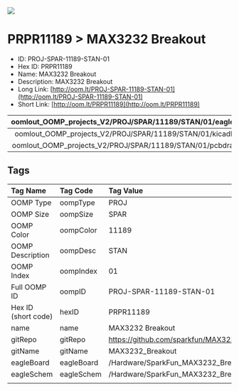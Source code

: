 


  
![][im]
# PRPR11189 > MAX3232 Breakout

- ID: PROJ-SPAR-11189-STAN-01
- Hex ID: PRPR11189
- Name: MAX3232 Breakout
- Description: MAX3232 Breakout
- Long Link: [http://oom.lt/PROJ-SPAR-11189-STAN-01](http://oom.lt/PROJ-SPAR-11189-STAN-01)
- Short Link: [http://oom.lt/PRPR11189](http://oom.lt/PRPR11189)
  

|oomlout_OOMP_projects_V2/PROJ/SPAR/11189/STAN/01/eagleImage.png|oomlout_OOMP_projects_V2/PROJ/SPAR/11189/STAN/01/eagleSchemImage.png|oomlout_OOMP_projects_V2/PROJ/SPAR/11189/STAN/01/kicadPcb3dFront.png|oomlout_OOMP_projects_V2/PROJ/SPAR/11189/STAN/01/kicadPcb3dBack.png|
| :---: | :---: | :---: | :---: |
|oomlout_OOMP_projects_V2/PROJ/SPAR/11189/STAN/01/kicadPcb3d.png|oomlout_OOMP_projects_V2/PROJ/SPAR/11189/STAN/01/bomBack.png|oomlout_OOMP_projects_V2/PROJ/SPAR/11189/STAN/01/bomFront.png|oomlout_OOMP_projects_V2/PROJ/SPAR/11189/STAN/01/pcbdraw.svg|
|oomlout_OOMP_projects_V2/PROJ/SPAR/11189/STAN/01/pcbdrawBack.svg||||

## Tags
  

|Tag Name|Tag Code|Tag Value|
| :--- | :--- | :--- |
|OOMP Type|oompType|PROJ|
|OOMP Size|oompSize|SPAR|
|OOMP Color|oompColor|11189|
|OOMP Description|oompDesc|STAN|
|OOMP Index|oompIndex|01|
|Full OOMP ID|oompID|PROJ-SPAR-11189-STAN-01|
|Hex ID (short code)|hexID|PRPR11189|
|name|name|MAX3232 Breakout|
|gitRepo|gitRepo|https://github.com/sparkfun/MAX3232_Breakout|
|gitName|gitName|MAX3232_Breakout|
|eagleBoard|eagleBoard|/Hardware/SparkFun_MAX3232_Breakout.brd|
|eagleSchem|eagleSchem|/Hardware/SparkFun_MAX3232_Breakout.sch|
||||



[im]: PROJ/SPAR/11189/STAN/01/kicadPcb3d_450.png
